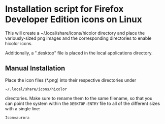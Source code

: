 # Installation script for Firefox Developer Edition icons on Linux

This will create a ~/.local/share/icons/hicolor directory and place the
variously-sized png images and the corresponding directories to enable
hicolor icons.

Additionally, a ".desktop" file is placed in the local applications directory.

## Manual Installation

Place the icon files (*.png) into their respective directories under
```
~/.local/share/icons/hicolor
```
directories.  Make sure to rename them to the same filename, so that
you can point the system within the `DESKTOP-ENTRY` file to all of the
different sizes with a single line:

```
Icon=aurora
```


